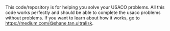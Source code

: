 This code/repository is for helping you solve your USACO problems. All this code works perfectly and should be able to complete the usaco problems without problems. 
If you want to learn about how it works, go to https://medium.com/@shane.tan.ultralisk. 
